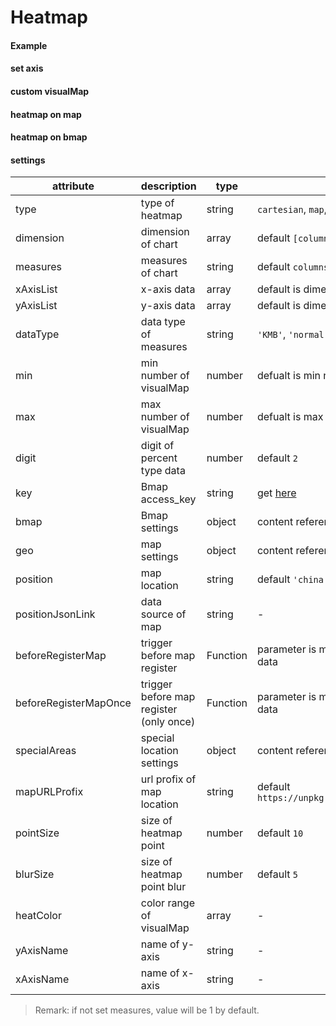 # Heatmap

#### Example

<vuep template="#cartesian-heatmap-chart"></vuep>

<script v-pre type="text/x-template" id="cartesian-heatmap-chart">
<template>
  <ve-heatmap :data="chartData"></ve-heatmap>
</template>

<script>
  export default {
    data () {
      return {
        chartData: {
          columns: ['week', 'location', 'person'],
          rows: [
            { 'week': 'Monday', 'location': 'Beijing', 'person': 1000 },
            { 'week': 'Tuesday', 'location': 'Shanghai', 'person': 400 },
            { 'week': 'Wednesday', 'location': 'Hangzhou', 'person': 800 },
            { 'week': 'Tuesday', 'location': 'Shenzhen', 'person': 200 },
            { 'week': 'Wednesday', 'location': 'Changhcun', 'person': 100 },
            { 'week': 'Friday', 'location': 'Nanjing', 'person': 300 },
            { 'week': 'Thursday', 'location': 'Jiangsu', 'person': 800 },
            { 'week': 'Monday', 'location': 'Beijing', 'person': 700 },
            { 'week': 'Wednesday', 'location': 'Shanghai', 'person': 300 },
            { 'week': 'Tuesday', 'location': 'Hangzhou', 'person': 500 }
          ]
        }
      }
    }
  }
</script>
</script>

#### set axis

<vuep template="#axis-settings"></vuep>

<script v-pre type="text/x-template" id="axis-settings">
<template>
  <ve-heatmap :data="chartData" :settings="chartSettings"></ve-heatmap>
</template>

<script>
  export default {
    data () {
      this.chartSettings = {
        xAxisList: ['Monday', 'Tuesday', 'Wednesday', 'Thursday', 'Friday', '星期六', '星期日'],
        yAxisList: ['Beijing', 'Shanghai', 'Hangzhou', 'Shenzhen', 'Changhcun', 'Nanjing', 'Jiangsu']
      }
      return {
        chartData: {
          columns: ['week', 'location', 'person'],
          rows: [
            { 'week': 'Monday', 'location': 'Beijing', 'person': 1000 },
            { 'week': 'Tuesday', 'location': 'Shanghai', 'person': 400 },
            { 'week': 'Wednesday', 'location': 'Hangzhou', 'person': 800 },
            { 'week': 'Tuesday', 'location': 'Shenzhen', 'person': 200 },
            { 'week': 'Wednesday', 'location': 'Changhcun', 'person': 100 },
            { 'week': 'Friday', 'location': 'Nanjing', 'person': 300 },
            { 'week': 'Thursday', 'location': 'Jiangsu', 'person': 800 },
            { 'week': 'Wednesday', 'location': 'Beijing', 'person': 700 },
            { 'week': 'Wednesday', 'location': 'Shanghai', 'person': 300 },
            { 'week': 'Tuesday', 'location': 'Hangzhou', 'person': 500 }
          ]
        }
      }
    }
  }
</script>
</script>

#### custom visualMap

<vuep template="#visualMap-settings"></vuep>

<script v-pre type="text/x-template" id="visualMap-settings">
<template>
  <ve-heatmap :data="chartData" :visual-map="chartVisualMap" :grid="chartGrid"></ve-heatmap>
</template>

<script>
  export default {
    data () {
      this.chartGrid = {
        right: 100
      }
      this.chartVisualMap = {
        min: 0,
        max: 1500,
        type: 'piecewise',
        right: 0,
        top: '50%'
      }
      return {
        chartData: {
          columns: ['week', 'location', 'person'],
          rows: [
            { 'week': 'Monday', 'location': 'Beijing', 'person': 1000 },
            { 'week': 'Tuesday', 'location': 'Shanghai', 'person': 400 },
            { 'week': 'Wednesday', 'location': 'Hangzhou', 'person': 800 },
            { 'week': 'Tuesday', 'location': 'Shenzhen', 'person': 200 },
            { 'week': 'Wednesday', 'location': 'Changhcun', 'person': 100 },
            { 'week': 'Friday', 'location': 'Nanjing', 'person': 300 },
            { 'week': 'Thursday', 'location': 'Jiangsu', 'person': 800 },
            { 'week': 'Wednesday', 'location': 'Beijing', 'person': 700 },
            { 'week': 'Wednesday', 'location': 'Shanghai', 'person': 200 },
            { 'week': 'Tuesday', 'location': 'Hangzhou', 'person': 500 }
          ]
        }
      }
    }
  }
</script>
</script>

#### heatmap on map

<vuep template="#map-heatmap-1"></vuep>

<script v-pre type="text/x-template" id="map-heatmap-1">
<template>
  <ve-heatmap :data="chartData" :settings="chartSettings"></ve-heatmap>
</template>

<script>
  export default {
    data () {
      this.chartSettings = {
        position: 'china',
        type: 'map',
        geo: {
          label: {
            emphasis: {
              show: false
            }
          },
          itemStyle: {
            normal: {
              areaColor: '#323c48',
              borderColor: '#111'
            },
            emphasis: {
              areaColor: '#2a333d'
            }
          }
        }
      }
      return {
        chartData: {
          columns: ['lat', 'lng', 'person'],
          rows: [
            { 'lat': 115.892151, 'lng': 28.676493, 'person': 1000 },
            { 'lat': 117.000923, 'lng': 36.675807, 'person': 400 },
            { 'lat': 113.665412, 'lng': 34.757975, 'person': 800 },
            { 'lat': 114.298572, 'lng': 30.584355, 'person': 200 },
            { 'lat': 112.982279, 'lng': 28.19409, 'person': 100 },
            { 'lat': 113.280637, 'lng': 23.125178, 'person': 300 },
            { 'lat': 110.33119, 'lng': 20.031971, 'person': 800 },
            { 'lat': 104.065735, 'lng': 30.659462, 'person': 700 },
            { 'lat': 108.948024, 'lng': 34.263161, 'person': 300 },
            { 'lat': 103.823557, 'lng': 36.058039, 'person': 500 }
          ]
        }
      }
    }
  }
</script>
</script>


#### heatmap on bmap

<vuep template="#bmap-heatmap"></vuep>

<script v-pre type="text/x-template" id="bmap-heatmap">
<template>
  <ve-heatmap :data="chartData" :settings="chartSettings"></ve-heatmap>
</template>

<script>
  export default {
    data () {
      this.chartSettings = {
        key: 'oBvDtR6nzWtVchkY4cLHtnah1VVZQKRK',
        bmap: {
          center: [120.14322240845, 30.236064370321],
          zoom: 14,
          roam: true
        },
        type: 'bmap'
      }
      return {
        chartData: {
          columns: ['lat', 'lng'],
          rows: [
            { 'lat': 120.14322240845, 'lng': 30.236064370321 },
            { 'lat': 120.14301682797, 'lng': 30.236035316745 },
            { 'lat': 120.14138577045, 'lng': 30.236113748704 },
            { 'lat': 120.1400398833, 'lng': 30.235973050702 },
            { 'lat': 120.13893453465, 'lng': 30.23517220446 },
            { 'lat': 120.1382899739, 'lng': 30.234062922977 },
            { 'lat': 120.13265960629, 'lng': 30.231641351722 },
            { 'lat': 120.13170681763, 'lng': 30.229925745619 },
            { 'lat': 120.13119614803, 'lng': 30.228996846637 },
            { 'lat': 120.13023980134, 'lng': 30.228226570416 }
          ]
        }
      }
    }
  }
</script>
</script>

#### settings

| attribute | description | type | remark |
| --- | --- | --- | --- |
| type | type of heatmap | string | `cartesian`, `map`, `bmap`, default `cartesian` |
| dimension | dimension of chart | array | default `[columns[0], columns[1]]` |
| measures | measures of chart | string | default `columns[2]` |
| xAxisList | x-axis data  | array | default is dimension[0] data |
| yAxisList | y-axis data | array | default is dimension[1] data |
| dataType | data type of measures | string | `'KMB'`, `'normal'`, `'percent'` |
| min | min number of visualMap | number | defualt is min number of data |
| max | max number of visualMap | number | defualt is max number of data |
| digit | digit of percent type data | number | default `2` |
| key | Bmap access_key | string | get [here](http://lbsyun.baidu.com/apiconsole/key) |
| bmap | Bmap settings | object | content reference [docs](https://github.com/ecomfe/echarts/tree/master/extension/bmap#使用) |
| geo |  map settings |  object | content reference [docs](http://ecomfe.github.io/echarts-doc/public/en/option.html#geo) |
| position | map location | string | default `'china'` |
| positionJsonLink | data source of map | string | - |
| beforeRegisterMap | trigger before map register | Function | parameter is map data, need to return map data |
| beforeRegisterMapOnce | trigger before map register (only once) | Function | parameter is map data, need to return map data |
| specialAreas | special location settings | object | content reference [docs](http://echarts.baidu.com/api.html#echarts.registerMap) |
| mapURLProfix | url profix of map location | string | default  `https://unpkg.com/echarts@3.6.2/map/json/` |
| pointSize | size of heatmap point | number | default `10` |
| blurSize | size of heatmap point blur | number | default `5` |
| heatColor | color range of visualMap | array | - |
| yAxisName | name of y-axis | string | - |
| xAxisName | name of x-axis | string | - |

> Remark: if not set measures, value will be 1 by default.
